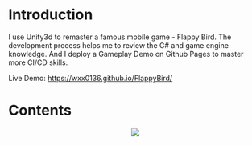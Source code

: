 # Introduction
I use Unity3d to remaster a famous mobile game - Flappy Bird. The development process helps me to review the C# and game engine knowledge. And I deploy a Gameplay Demo on Github Pages to master more CI/CD skills. 

Live Demo: https://wxx0136.github.io/FlappyBird/

# Contents

<div align=center>
<img src="http://localhost:8000/static/3ca775d58f20d32a2ba84ebcdf0ad556/43fa5/project_u3d.png">
</div>
